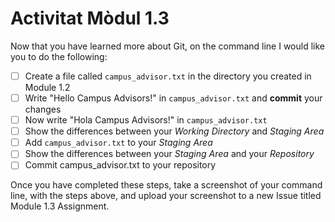 # Activitat Mòdul 1.3

Now that you have learned more about Git, on the command line I would like you to do the following:

- [ ] Create a file called `campus_advisor.txt` in the directory you created in Module 1.2
- [ ] Write "Hello Campus Advisors!" in `campus_advisor.txt` and **commit** your changes
- [ ] Now write "Hola Campus Advisors!" in `campus_advisor.txt`
- [ ] Show the differences between your _Working Directory_ and _Staging Area_
- [ ] Add `campus_advisor.txt` to your _Staging Area_
- [ ] Show the differences between your _Staging Area_ and your _Repository_
- [ ] Commit campus_advisor.txt to your repository

Once you have completed these steps, take a screenshot of your command line, with the steps above, 
and upload your screenshot to a new Issue titled Module 1.3 Assignment.
